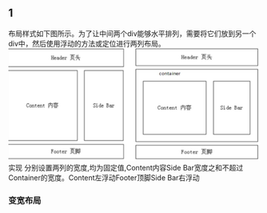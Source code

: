 ## 1

布局样式如下图所示。为了让中间两个div能够水平排列，需要将它们放到另一个div中，然后使用浮动的方法或定位进行两列布局。
![输入图片说明](/imgs/2024-05-16/tWLvHg6jD8SuKpnm.jpeg)
实现
分别设置两列的宽度,均为固定值,Content内容Side Bar宽度之和不超过Container的宽度。Content左浮动Footer顶脚Side Bar右浮动

### 变宽布局

<!--stackedit_data:
eyJoaXN0b3J5IjpbLTE4OTk3OTM3NTldfQ==
-->